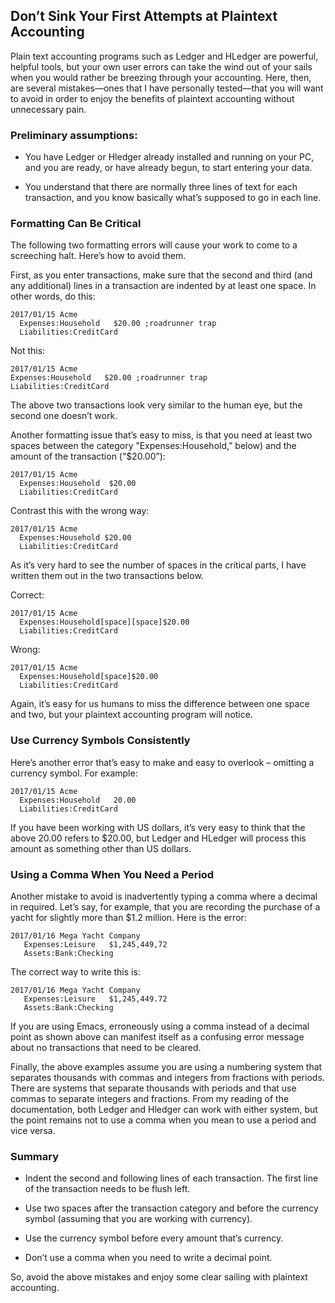 ## Don’t Sink Your First Attempts at Plaintext Accounting

Plain text accounting programs such as Ledger and HLedger are powerful, helpful tools, but your own user errors can take the wind out of your sails when you would rather be breezing through your accounting. Here, then, are several mistakes—ones that I have personally tested—that you will want to avoid in order to enjoy the benefits of plaintext accounting without unnecessary pain. 

### Preliminary assumptions:

- You have Ledger or Hledger already installed and running on your PC, and you are ready, or have already begun, to start entering your data. 

- You understand that there are normally three lines of text for each transaction, and you know basically what’s supposed to go in each line.

### Formatting Can Be Critical

The following two formatting errors will cause your work to come to a screeching halt. Here’s how to avoid them.

First, as you enter transactions, make sure that the second and third (and any additional) lines in a transaction are indented by at least one space. In other words, do this:

```journal
2017/01/15 Acme 
  Expenses:Household   $20.00 ;roadrunner trap
  Liabilities:CreditCard
```

Not this:

```journal
2017/01/15 Acme
Expenses:Household   $20.00 ;roadrunner trap
Liabilities:CreditCard
```

The above two transactions look very similar to the human eye, but the second one doesn’t work.

Another formatting issue that’s easy to miss, is that you need at least two spaces between the category ”Expenses:Household,” below) and the amount of the transaction (“$20.00”):

```journal
2017/01/15 Acme
  Expenses:Household  $20.00
  Liabilities:CreditCard
```

Contrast this with the wrong way:

```journal
2017/01/15 Acme
  Expenses:Household $20.00
  Liabilities:CreditCard
```

As it’s very hard to see the number of spaces in the critical parts, I have written them out in the two transactions below.

Correct:

```journal
2017/01/15 Acme
  Expenses:Household[space][space]$20.00
  Liabilities:CreditCard
```

Wrong:

```journal
2017/01/15 Acme
  Expenses:Household[space]$20.00
  Liabilities:CreditCard
```

Again, it’s easy for us humans to miss the difference between one space and two, but your plaintext accounting program will notice.

### Use Currency Symbols Consistently

Here’s another error that’s easy to make and easy to overlook – omitting a currency symbol. For example:

```journal
2017/01/15 Acme
  Expenses:Household   20.00
  Liabilities:CreditCard
```

If you have been working with US dollars, it’s very easy to think that the above 20.00 refers to $20.00, but Ledger and HLedger will process this amount as something other than US dollars. 

### Using a Comma When You Need a Period

Another mistake to avoid is inadvertently typing a comma where a decimal in required. Let’s say, for example, that you are recording the purchase of a yacht for slightly more than $1.2 million. Here is the error:

```journal
2017/01/16 Mega Yacht Company
   Expenses:Leisure   $1,245,449,72
   Assets:Bank:Checking
```

The correct way to write this is:

```journal
2017/01/16 Mega Yacht Company
   Expenses:Leisure   $1,245,449.72
   Assets:Bank:Checking
```

If you are using Emacs, erroneously using a comma instead of a decimal point as shown above can manifest itself as a confusing error message about no transactions that need to be cleared.

Finally, the above examples assume you are using a numbering system that separates thousands with commas and integers from fractions with periods. There are systems that separate thousands with periods and that use commas to separate integers and fractions. From my reading of the documentation, both Ledger and Hledger can work with either system, but the point remains not to use a comma when you mean to use a period and vice versa.

### Summary

- Indent the second and following lines of each transaction. The first line of the transaction needs to be flush left.

- Use two spaces after the transaction category and before the currency symbol (assuming that you are working with currency).

- Use the currency symbol before every amount that’s currency.

- Don’t use a comma when you need to write a decimal point.

So, avoid the above mistakes and enjoy some clear sailing with plaintext accounting.
